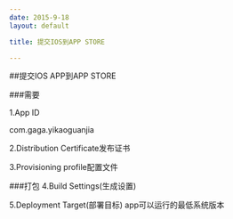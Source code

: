 ```yaml
---
date: 2015-9-18
layout: default

title: 提交IOS到APP STORE

---
```


##提交IOS APP到APP STORE

###需要

1.App ID

com.gaga.yikaoguanjia


2.Distribution Certificate发布证书


3.Provisioning profile配置文件

###打包
4.Build Settings(生成设置)

5.Deployment Target(部署目标)
app可以运行的最低系统版本




